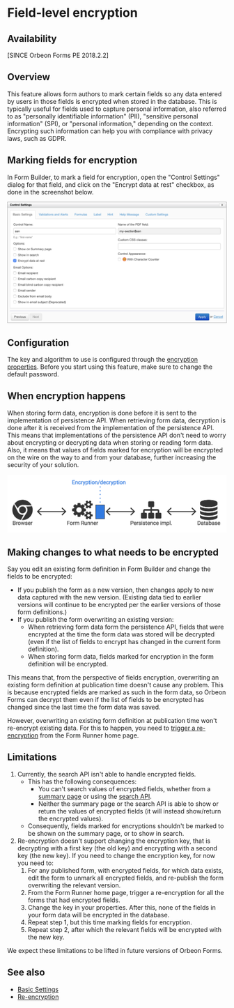 # Field-level encryption

## Availability

[SINCE Orbeon Forms PE 2018.2.2]

## Overview

This feature allows form authors to mark certain fields so any data entered by users in those fields is encrypted when stored in the database. This is typically useful for fields used to capture personal information, also referred to as "personally identifiable information" (PII), "sensitive personal information" (SPI), or "personal information," depending on the context. Encrypting such information can help you with compliance with privacy laws, such as GDPR.

## Marking fields for encryption

In Form Builder, to mark a field for encryption, open the "Control Settings" dialog for that field, and click on the "Encrypt data at rest" checkbox, as done in the screenshot below.

![Checkbox to mark field for encryption](images/field-level-encryption-ssn.png)

## Configuration

The key and algorithm to use is configured through the [encryption properties](../configuration/properties/general.md#encryption-properties). Before you start using this feature, make sure to change the default password.

## When encryption happens

When storing form data, encryption is done before it is sent to the implementation of persistence API. When retrieving form data, decryption is done after it is received from the implementation of the persistence API. This means that implementations of the persistence API don't need to worry about encrypting or decrypting data when storing or reading form data. Also, it means that values of fields marked for encryption will be encrypted on the wire on the way to and from your database, further increasing the security of your solution.

![Data encryption in Form Runner, before it reaches the implementation of the persistence API](images/field-level-encryption-when.png)

## Making changes to what needs to be encrypted

Say you edit an existing form definition in Form Builder and change the fields to be encrypted:

- If you publish the form as a new version, then changes apply to new data captured with the new version. (Existing data tied to earlier versions will continue to be encrypted per the earlier versions of those form definitions.)
- If you publish the form overwriting an existing version:
    - When retrieving form data form the persistence API, fields that were encrypted at the time the form data was stored will be decrypted (even if the list of fields to encrypt has changed in the current form definition).
    - When storing form data, fields marked for encryption in the form definition will be encrypted.

This means that, from the perspective of fields encryption, overwriting an existing form definition at publication time doesn't cause any problem. This is because encrypted fields are marked as such in the form data, so Orbeon Forms can decrypt them even if the list of fields to be encrypted has changed since the last time the form data was saved.

However, overwriting an existing form definition at publication time won't re-encrypt existing data. For this to happen, you need to [trigger a re-encryption](../form-runner/feature/home-page.md#re-encryption) from the Form Runner home page.

## Limitations

1. Currently, the search API isn't able to handle encrypted fields.
	- This has the following consequences:
		- You can't search values of encrypted fields, whether from a [summary page](summary-page.md) or using the [search API](../form-runner/apis/persistence-api/search.md).
		- Neither the summary page or the search API is able to show or return the values of encrypted fields (it will instead show/return the encrypted values).
	- Consequently, fields marked for encryptions shouldn't be marked to be shown on the summary page, or to show in search.
2. Re-encryption doesn't support changing the encryption key, that is decrypting with a first key (the old key) and encrypting with a second key (the new key). If you need to change the encryption key, for now you need to:
	1. For any published form, with encrypted fields, for which data exists, edit the form to unmark all encrypted fields, and re-publish the form overwriting the relevant version.
	2. From the Form Runner home page, trigger a re-encryption for all the forms that had encrypted fields.
	3. Change the key in your properties. After this, none of the fields in your form data will be encrypted in the database.
	4. Repeat step 1, but this time marking fields for encryption.
	5. Repeat step 2, after which the relevant fields will be encrypted with the new key.

We expect these limitations to be lifted in future versions of Orbeon Forms.

## See also 

- [Basic Settings](/form-builder/control-settings.md)
- [Re-encryption](/form-runner/features/home-page.md#re-encryption)
